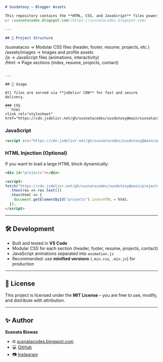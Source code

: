```markdown
# Susdotoxy – Blogger Assets

This repository contains the **HTML, CSS, and JavaScript** files powering my Blogger site:  
👉 [susnatacodes.blogspot.com](https://susnatacodes.blogspot.com)

---

## 📂 Project Structure
```
/susnatacss   → Modular CSS files (header, footer, resume, projects, etc.)  
/assets/images → Images and profile assets  
/js           → JavaScript files (animations, interactivity)  
/html         → Page sections (index, resume, projects, contact)  
```

---

## 🚀 Usage

All files are served via **jsDelivr CDN** for fast and secure delivery.

### CSS
```html
<link rel="stylesheet" href="https://cdn.jsdelivr.net/gh/susnatacodes/susdotoxy@main/susnatacss/style.css">
```

### JavaScript
```html
<script src="https://cdn.jsdelivr.net/gh/susnatacodes/susdotoxy@main/animation.js"></script>
```

### HTML Injection (Optional)
If you want to load a large HTML block dynamically:
```html
<div id="projects"></div>

<script>
fetch("https://cdn.jsdelivr.net/gh/susnatacodes/susdotoxy@main/projects.html")
  .then(res => res.text())
  .then(html => {
    document.getElementById("projects").innerHTML = html;
  });
</script>
```

---

## 🛠️ Development
- Built and tested in **VS Code**  
- Modular CSS for each section (header, footer, resume, projects, contact)  
- JavaScript animations separated into `animation.js`  
- Recommended: use **minified versions** (`.min.css`, `.min.js`) for production  

---

## 📜 License
This project is licensed under the **MIT License** – you are free to use, modify, and distribute with attribution.  

---

## ✨ Author
**Susnata Biswas**  
- 🌐 [susnatacodes.blogspot.com](https://susnatacodes.blogspot.com)  
- 💻 [GitHub](https://github.com/susnatacodes)  
- 📷 [Instagram](https://www.instagram.com/capture_withsusnata)  
```